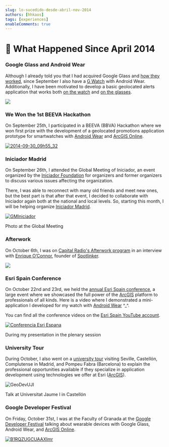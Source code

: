 ```yaml
---
slug: lo-sucedido-desde-abril-nov-2014
authors: [hhkaos]
tags: [experiences]
enableComments: true 
---
```


# 📝 What Happened Since April 2014

### Google Glass and Android Wear

Although I already told you that I had acquired Google Glass and [how they worked](/blog/como-funcionan-las-google-glass), since September I also have a [G Watch](https://play.google.com/store/devices/details/LG_G_Watch_Black_Titan?id=lg_g_watch_black&hl=en) with Android Wear. Additionally, I have been motivated to develop a basic geolocated alerts application that works both [on the watch](https://www.youtube.com/watch?v=lImhDJYrnt4&list=PLwq5dz_FjCx7Q8qLN45nJqNXz7hBdNgeN) and [on the glasses](https://www.youtube.com/watch?v=TVvgNtIxdNo&list=PLwq5dz_FjCx7Q8qLN45nJqNXz7hBdNgeN&index=3).

[![](https://web.archive.org/web/20150419165740im_/http://www.rauljimenez.info/blog/wp-content/uploads/2014/07/Screenshot-2014-07-13-13.51.23-250x175.png)](https://web.archive.org/web/20150419165740/http://www.rauljimenez.info/blog/2014/07/13/como-funcionan-las-google-glass/)

### We Won the 1st BEEVA Hackathon

On September 25th, I participated in a BEEVA (BBVA) Hackathon where we won first prize with the development of a geolocated promotions application prototype for smartwatches with [Android Wear](https://web.archive.org/web/20150419165740/https://developer.android.com/wear/index.html) and [ArcGIS Online](https://web.archive.org/web/20150419165740/http://developers.arcgis.com/en/).

[![2014-09-30_09h55_32](https://web.archive.org/web/20150419165740im_/http://www.rauljimenez.info/blog/wp-content/uploads/2014/10/2014-09-30_09h55_32.png)](https://web.archive.org/web/20150419165740/http://www.rauljimenez.info/blog/wp-content/uploads/2014/10/2014-09-30_09h55_32.png)

### Iniciador Madrid

On September 26th, I attended the Global Meeting of Iniciador, an event organized by the [Iniciador Foundation](https://web.archive.org/web/20150419165740/http://iniciador.com/) for organizers and former organizers to discuss various issues affecting the organization.

There, I was able to reconnect with many old friends and meet new ones, but the best part is that after that event, I decided to collaborate with Iniciador again both at the national and local levels. So, starting this month, I will be helping organize [Iniciador Madrid](https://web.archive.org/web/20150419165740/http://iniciador.com/madrid/).

[![GMIniciador](https://web.archive.org/web/20150419165740im_/http://www.rauljimenez.info/blog/wp-content/uploads/2014/10/GMIniciador.jpg)](https://web.archive.org/web/20150419165740/http://www.rauljimenez.info/blog/wp-content/uploads/2014/10/GMIniciador.jpg)

Photo at the Global Meeting

### Afterwork

On October 6th, I was on [Capital Radio's Afterwork program](https://web.archive.org/web/20150419165740/http://www.capitalradio.es/programas/after-work/) in an interview with [Enrique O’Connor](https://web.archive.org/web/20150419165740/http://es.linkedin.com/in/enriqueoconnor), founder of [Spotlinker](https://web.archive.org/web/20150419165740/http://www.spotlinker.com/).

![](https://web.archive.org/web/20150419165740im_/https://media.licdn.com/mpr/mpr/shrink_200_200/p/1/000/0f3/03c/2059c5f.jpg)

### Esri Spain Conference

On October 22nd and 23rd, we held the [annual Esri Spain conference](https://web.archive.org/web/20150419165740/http://evento.esri.es/es/ce14/?utm_source=home-esri-es), a large event where we showcased the full power of the [ArcGIS](https://web.archive.org/web/20150419165740/http://developers.arcgis.com/en/) platform to professionals of all kinds. Here is a video where I demonstrated a mini-application I developed for my watch with [Android Wear](https://web.archive.org/web/20150419165740/https://developer.android.com/wear/index.html) ^_^.

You can find all the conference videos on the [Esri Spain YouTube account](https://web.archive.org/web/20150419165740/https://www.youtube.com/playlist?list=PLoptan2utx17yQLSiUPiJeqtMD_LPb9H0).

[![Conferencia Esri Espana](https://web.archive.org/web/20150419165740im_/http://www.rauljimenez.info/blog/wp-content/uploads/2014/10/Conferencia-Esri-Espana.jpg)](https://web.archive.org/web/20150419165740/http://www.rauljimenez.info/blog/wp-content/uploads/2014/10/Conferencia-Esri-Espana.jpg)

During my presentation in the plenary session

### University Tour

During October, I also went on a [university tour](https://web.archive.org/web/20150419165740/http://desarrolladores.esri.es/geo-developer-communities/) visiting Seville, Castellón, Complutense in Madrid, and Pompeu Fabra (Barcelona) to explain the professional opportunities available if they specialize in application development using technologies we offer at Esri ([ArcGIS](https://web.archive.org/web/20150419165740/http://developers.arcgis.com/en/)).

![GeoDevUJI](https://web.archive.org/web/20150419165740im_/http://www.rauljimenez.info/blog/wp-content/uploads/2014/11/GeoDevUJI.jpg)

Talk at Universitat Jaume I in Castellón

### Google Developer Festival

On Friday, October 31st, I was at the Faculty of Granada at the [Google Developer Festival](https://web.archive.org/web/20150419165740/http://devfest.gdggranada.com/) talking about wearable devices with Google Glass, Android Wear, and [ArcGIS Online](https://web.archive.org/web/20150419165740/https://developers.arcgis.com/en/).

[![B1RQZUGCUAAXImr](https://web.archive.org/web/20150419165740im_/http://www.rauljimenez.info/blog/wp-content/uploads/2014/11/B1RQZUGCUAAXImr.jpg "My presentation at the Devfest")](https://web.archive.org/web/20150419165740/http://www.rauljimenez.info/blog/wp-content/uploads/2014/11/B1RQZUGCUAAXImr.jpg)
